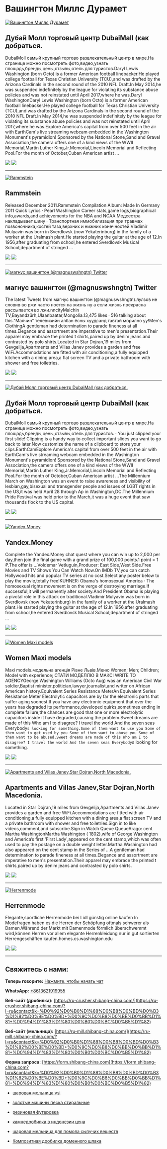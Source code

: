 # Вашингтон Миллс Дурамет

<a href="https://swt.shibang-china.com/?l=ru&img&k=%D0%92%D0%B0%D1%88%D0%B8%D0%BD%D0%B3%D1%82%D0%BE%D0%BD+%D0%9C%D0%B8%D0%BB%D0%BB%D1%81+%D0%94%D1%83%D1%80%D0%B0%D0%BC%D0%B5%D1%82" target="_blank">![Вашингтон Миллс Дурамет](http://static.shibang-china.com/all-800x300/405.jpg)</a>

## Дубай Молл торговый центр DubaiMall (как добраться.
DubaiMoll самый крупный торгово развлекательный центр в мире.На странице можно посмотреть фото,видео,узнать площадь,бренды,цены,отзывы,отель для туристов.Daryl Lewis Washington (born Octo) is a former American football linebacker.He played college football for Texas Christian University (TCU),and was drafted by the Arizona Cardinals in the second round of the 2010 NFL Draft.In May 2014,he was suspended indefinitely by the league for violating its substance abuse policies and was not reinstated until April 2017,where he was.Daryl WashingtonDaryl Lewis Washington (born Octo) is a former American football linebacker.He played college football for Texas Christian University (TCU),and was drafted by the Arizona Cardinals in the second round of the 2010 NFL Draft.In May 2014,he was suspended indefinitely by the league for violating its substance abuse policies and was not reinstated until April 2017,where he was.Explore America's capital from over 500 feet in the air with EarthCam's live streaming webcam embedded in the Washington Monument's pyramidion! Sponsored by the National Stone,Sand and Gravel Association,the camera offers one of a kind views of the WWII Memorial,Martin Luther King,Jr.Memorial,Lincoln Memorial and Reflecting Pool.For the month of October,Cuban American artist …


<a href="https://whatsapp.shibangsoft.com/WhatsApp.php" target="_blank" title="WhatsApp">![](http://static.shibang-china.com/icon/whatsapp.png)</a> <a href="https://swt.shibang-china.com/?l=ru&icon&k=%D0%92%D0%B0%D1%88%D0%B8%D0%BD%D0%B3%D1%82%D0%BE%D0%BD+%D0%9C%D0%B8%D0%BB%D0%BB%D1%81+%D0%94%D1%83%D1%80%D0%B0%D0%BC%D0%B5%D1%82" target="_blank">![](http://static.shibang-china.com/icon/chat-ru.png)</a>

---

<a href="https://swt.shibang-china.com/?l=ru&img&k=%D0%92%D0%B0%D1%88%D0%B8%D0%BD%D0%B3%D1%82%D0%BE%D0%BD+%D0%9C%D0%B8%D0%BB%D0%BB%D1%81+%D0%94%D1%83%D1%80%D0%B0%D0%BC%D0%B5%D1%82" target="_blank">![Rammstein](http://static.shibang-china.com/all-800x300/673.jpg)</a>

## Rammstein
Released December 2011.Rammstein Compilation Album: Made In Germany 2011 Quick Lyrics&nbsp;&#0183;&#32;Pearl Washington Career stats,game logs,biographical info,awards,and achievements for the NBA and NCAA.Медсестра накладывает шину&nbsp;&#0183;&#32;Транспортная иммобилизация при травмах позвоночника,костей таза,верхних и нижних конечностей.Vladimir Mulyavin was born in Sverdlovsk (now Yekaterinburg) in the family of a worker at the Uralmash plant.He started playing the guitar at the age of 12.In 1956,after graduating from school,he entered Sverdlovsk Musical School,department of stringed …


<a href="https://whatsapp.shibangsoft.com/WhatsApp.php" target="_blank" title="WhatsApp">![](http://static.shibang-china.com/icon/whatsapp.png)</a> <a href="https://swt.shibang-china.com/?l=ru&icon&k=%D0%92%D0%B0%D1%88%D0%B8%D0%BD%D0%B3%D1%82%D0%BE%D0%BD+%D0%9C%D0%B8%D0%BB%D0%BB%D1%81+%D0%94%D1%83%D1%80%D0%B0%D0%BC%D0%B5%D1%82" target="_blank">![](http://static.shibang-china.com/icon/chat-ru.png)</a>

---

<a href="https://swt.shibang-china.com/?l=ru&img&k=%D0%92%D0%B0%D1%88%D0%B8%D0%BD%D0%B3%D1%82%D0%BE%D0%BD+%D0%9C%D0%B8%D0%BB%D0%BB%D1%81+%D0%94%D1%83%D1%80%D0%B0%D0%BC%D0%B5%D1%82" target="_blank">![магнус вашингтон (@magnuswshngtn) Twitter](http://static.shibang-china.com/all-800x300/621.jpg)</a>

## магнус вашингтон (@magnuswshngtn) Twitter
The latest Tweets from магнус вашингтон (@magnuswshngtn).лулзов не словив во ржи часто ноется на жизнь ну а если жизнь прекрасна рассыпается во лжи.nncityMalchin TV,Bayandz&#252;rh,Ulaanbaatar,Mongolia.13,475 likes &#183; 516 talking about this.&quot;Малчин&quot; телевизийн албан ёсны хуудсанд тавтай морилно уу!Men's ClothingA gentleman had determination to parade fineness at all times.Elegance and assortment are imperative to men's presentation.Their apparel may embrace the printed t shirts,paired up by denim jeans and contrasted by polo shirts.Located in Star Dojran,19 miles from Gevgelija,Apartments and Villas Janev provides a garden and free WiFi.Accommodations are fitted with air conditioning,a fully equipped kitchen with a dining area,a flat screen TV and a private bathroom with shower and free toiletries.


<a href="https://whatsapp.shibangsoft.com/WhatsApp.php" target="_blank" title="WhatsApp">![](http://static.shibang-china.com/icon/whatsapp.png)</a> <a href="https://swt.shibang-china.com/?l=ru&icon&k=%D0%92%D0%B0%D1%88%D0%B8%D0%BD%D0%B3%D1%82%D0%BE%D0%BD+%D0%9C%D0%B8%D0%BB%D0%BB%D1%81+%D0%94%D1%83%D1%80%D0%B0%D0%BC%D0%B5%D1%82" target="_blank">![](http://static.shibang-china.com/icon/chat-ru.png)</a>

---

<a href="https://swt.shibang-china.com/?l=ru&img&k=%D0%92%D0%B0%D1%88%D0%B8%D0%BD%D0%B3%D1%82%D0%BE%D0%BD+%D0%9C%D0%B8%D0%BB%D0%BB%D1%81+%D0%94%D1%83%D1%80%D0%B0%D0%BC%D0%B5%D1%82" target="_blank">![Дубай Молл торговый центр DubaiMall (как добраться.](http://static.shibang-china.com/all-800x300/959.jpg)</a>

## Дубай Молл торговый центр DubaiMall (как добраться.
DubaiMoll самый крупный торгово развлекательный центр в мире.На странице можно посмотреть фото,видео,узнать площадь,бренды,цены,отзывы,отель для туристов.&nbsp;&#0183;&#32;You just clipped your first slide! Clipping is a handy way to collect important slides you want to go back to later.Now customize the name of a clipboard to store your clips.EarthCamExplore America's capital from over 500 feet in the air with EarthCam's live streaming webcam embedded in the Washington Monument's pyramidion! Sponsored by the National Stone,Sand and Gravel Association,the camera offers one of a kind views of the WWII Memorial,Martin Luther King,Jr.Memorial,Lincoln Memorial and Reflecting Pool.For the month of October,Cuban American artist …The Millennium March on Washington was an event to raise awareness and visibility of lesbian,gay,bisexual and transgender people and issues of LGBT rights in the US,it was held April 28 through Ap in Washington,DC.The Millennium Pride Festival was held prior to the March,it was a huge event that saw thousands flock to the US capital.


<a href="https://whatsapp.shibangsoft.com/WhatsApp.php" target="_blank" title="WhatsApp">![](http://static.shibang-china.com/icon/whatsapp.png)</a> <a href="https://swt.shibang-china.com/?l=ru&icon&k=%D0%92%D0%B0%D1%88%D0%B8%D0%BD%D0%B3%D1%82%D0%BE%D0%BD+%D0%9C%D0%B8%D0%BB%D0%BB%D1%81+%D0%94%D1%83%D1%80%D0%B0%D0%BC%D0%B5%D1%82" target="_blank">![](http://static.shibang-china.com/icon/chat-ru.png)</a>

---

<a href="https://swt.shibang-china.com/?l=ru&img&k=%D0%92%D0%B0%D1%88%D0%B8%D0%BD%D0%B3%D1%82%D0%BE%D0%BD+%D0%9C%D0%B8%D0%BB%D0%BB%D1%81+%D0%94%D1%83%D1%80%D0%B0%D0%BC%D0%B5%D1%82" target="_blank">![Yandex.Money](http://static.shibang-china.com/all-800x300/504.jpg)</a>

## Yandex.Money
Complete the Yandex.Money chat quest where you can win up to 2,000 per day,then join the final game with a grand prize of 100,000 points.1 point = 1 ₽.The offer is …Voldemar Vetluguin,Producer: East Side,West Side.Free Movies and TV Shows You Can Watch Now.On IMDb TV,you can catch Hollywood hits and popular TV series at no cost.Select any poster below to play the movie,totally free!KUHNER: Obama's homosexual America&nbsp;&#0183;&#32;The homosexual rights movement is on the verge of destroying marriage.If successful,it will permanently alter society.And President Obama is playing a pivotal role in this attack on traditional.Vladimir Mulyavin was born in Sverdlovsk (now Yekaterinburg) in the family of a worker at the Uralmash plant.He started playing the guitar at the age of 12.In 1956,after graduating from school,he entered Sverdlovsk Musical School,department of stringed …


<a href="https://whatsapp.shibangsoft.com/WhatsApp.php" target="_blank" title="WhatsApp">![](http://static.shibang-china.com/icon/whatsapp.png)</a> <a href="https://swt.shibang-china.com/?l=ru&icon&k=%D0%92%D0%B0%D1%88%D0%B8%D0%BD%D0%B3%D1%82%D0%BE%D0%BD+%D0%9C%D0%B8%D0%BB%D0%BB%D1%81+%D0%94%D1%83%D1%80%D0%B0%D0%BC%D0%B5%D1%82" target="_blank">![](http://static.shibang-china.com/icon/chat-ru.png)</a>

---

<a href="https://swt.shibang-china.com/?l=ru&img&k=%D0%92%D0%B0%D1%88%D0%B8%D0%BD%D0%B3%D1%82%D0%BE%D0%BD+%D0%9C%D0%B8%D0%BB%D0%BB%D1%81+%D0%94%D1%83%D1%80%D0%B0%D0%BC%D0%B5%D1%82" target="_blank">![Women Maxi models](http://static.shibang-china.com/all-800x300/1403.jpg)</a>

## Women Maxi models
Maxi models.модельна агенція Рівне Львів.Меню Women; Men; Children; Model with experience; СТАТИ МОДЕЛЛЮ В МАКСІ WRITE TO AGENCYGeorge Washington Williams (Octo Aug) was an American Civil War soldier,Baptist minister,politician,lawyer,journalist,and writer on African American history.Equivalent Series Resistance MeterAn Equivalent Series Resistance Meter Electrolytic capacitors are by far the electronic parts that suffer aging soonest.If you have any electronic equipment that over the years has degraded its performance,developed quirks,sometimes ending in complete failure,the chances are good that one or more electrolytic capacitors inside it have degraded,causing the problem.Sweet dreams are made of this Who am I to disagree? I travel the world And the seven seas Everybody`s looking for something.Some of them want to use you Some of them want to get used by you Some of them want to abuse you Some of them want to be abused.Sweet dreams are made of this Who am I to disagree? I travel the world And the seven seas Everybody`s looking for something.


<a href="https://whatsapp.shibangsoft.com/WhatsApp.php" target="_blank" title="WhatsApp">![](http://static.shibang-china.com/icon/whatsapp.png)</a> <a href="https://swt.shibang-china.com/?l=ru&icon&k=%D0%92%D0%B0%D1%88%D0%B8%D0%BD%D0%B3%D1%82%D0%BE%D0%BD+%D0%9C%D0%B8%D0%BB%D0%BB%D1%81+%D0%94%D1%83%D1%80%D0%B0%D0%BC%D0%B5%D1%82" target="_blank">![](http://static.shibang-china.com/icon/chat-ru.png)</a>

---

<a href="https://swt.shibang-china.com/?l=ru&img&k=%D0%92%D0%B0%D1%88%D0%B8%D0%BD%D0%B3%D1%82%D0%BE%D0%BD+%D0%9C%D0%B8%D0%BB%D0%BB%D1%81+%D0%94%D1%83%D1%80%D0%B0%D0%BC%D0%B5%D1%82" target="_blank">![Apartments and Villas Janev,Star Dojran,North Macedonia.](http://static.shibang-china.com/all-800x300/1316.jpg)</a>

## Apartments and Villas Janev,Star Dojran,North Macedonia.
Located in Star Dojran,19 miles from Gevgelija,Apartments and Villas Janev provides a garden and free WiFi.Accommodations are fitted with air conditioning,a fully equipped kitchen with a dining area,a flat screen TV and a private bathroom with shower and free toiletries.Sign in to like videos,comment,and subscribe.Sign in.Watch Queue QueueArago: cent Martha WashingtonMartha Washington ( 1802),wife of George Washington and America’s first 'First Lady',appeared on the cent stamp,which was often used to pay the postage on a double weight letter.Martha Washington had also appeared on the cent stamp in the Series of …A gentleman had determination to parade fineness at all times.Elegance and assortment are imperative to men's presentation.Their apparel may embrace the printed t shirts,paired up by denim jeans and contrasted by polo shirts.


<a href="https://whatsapp.shibangsoft.com/WhatsApp.php" target="_blank" title="WhatsApp">![](http://static.shibang-china.com/icon/whatsapp.png)</a> <a href="https://swt.shibang-china.com/?l=ru&icon&k=%D0%92%D0%B0%D1%88%D0%B8%D0%BD%D0%B3%D1%82%D0%BE%D0%BD+%D0%9C%D0%B8%D0%BB%D0%BB%D1%81+%D0%94%D1%83%D1%80%D0%B0%D0%BC%D0%B5%D1%82" target="_blank">![](http://static.shibang-china.com/icon/chat-ru.png)</a>

---

<a href="https://swt.shibang-china.com/?l=ru&img&k=%D0%92%D0%B0%D1%88%D0%B8%D0%BD%D0%B3%D1%82%D0%BE%D0%BD+%D0%9C%D0%B8%D0%BB%D0%BB%D1%81+%D0%94%D1%83%D1%80%D0%B0%D0%BC%D0%B5%D1%82" target="_blank">![Herrenmode](http://static.shibang-china.com/all-800x300/570.jpg)</a>

## Herrenmode
Elegante,sportliche Herrenmode bei Lidl g&#252;nstig online kaufen In Modefragen haben es die Herren der Sch&#246;pfung oftmals schwerer als Damen.W&#228;hrend der Markt mit Damenmode f&#246;rmlich &#252;berschwemmt wird,k&#246;nnen Herren vor allem elegante Herrenkleidung nur in gut sortierten Herrengesch&#228;ften kaufen.homes.cs.washington.edu

<a href="https://whatsapp.shibangsoft.com/WhatsApp.php" target="_blank" title="WhatsApp">![](http://static.shibang-china.com/icon/whatsapp.png)</a> <a href="https://swt.shibang-china.com/?l=ru&icon&k=%D0%92%D0%B0%D1%88%D0%B8%D0%BD%D0%B3%D1%82%D0%BE%D0%BD+%D0%9C%D0%B8%D0%BB%D0%BB%D1%81+%D0%94%D1%83%D1%80%D0%B0%D0%BC%D0%B5%D1%82" target="_blank">![](http://static.shibang-china.com/icon/chat-ru.png)</a>

---
## Свяжитесь с нами:

**Теперь говорите:** [Нажмите, чтобы начать чат](https://swt.shibang-china.com?l=ru&contact&k=%D0%92%D0%B0%D1%88%D0%B8%D0%BD%D0%B3%D1%82%D0%BE%D0%BD+%D0%9C%D0%B8%D0%BB%D0%BB%D1%81+%D0%94%D1%83%D1%80%D0%B0%D0%BC%D0%B5%D1%82)

**WhatsApp:**  [+8613621919955](https://whatsapp.shibangsoft.com/WhatsApp.php)

**Веб-сайт (дробилка):** [https://ru-crusher.shibang-china.com/](https://ru-crusher.shibang-china.com/?l=ru&contact&k=%D0%92%D0%B0%D1%88%D0%B8%D0%BD%D0%B3%D1%82%D0%BE%D0%BD+%D0%9C%D0%B8%D0%BB%D0%BB%D1%81+%D0%94%D1%83%D1%80%D0%B0%D0%BC%D0%B5%D1%82)

**Веб-сайт (мельница):** [https://ru-mill.shibang-china.com/](https://ru-mill.shibang-china.com/?l=ru&contact&k=%D0%92%D0%B0%D1%88%D0%B8%D0%BD%D0%B3%D1%82%D0%BE%D0%BD+%D0%9C%D0%B8%D0%BB%D0%BB%D1%81+%D0%94%D1%83%D1%80%D0%B0%D0%BC%D0%B5%D1%82)

**Форма запроса:** [https://form.shibang-china.com](https://form.shibang-china.com?l=ru&contact&k=%D0%92%D0%B0%D1%88%D0%B8%D0%BD%D0%B3%D1%82%D0%BE%D0%BD+%D0%9C%D0%B8%D0%BB%D0%BB%D1%81+%D0%94%D1%83%D1%80%D0%B0%D0%BC%D0%B5%D1%82)

* [шаровая мельница vsi](../118/%D1%88%D0%B0%D1%80%D0%BE%D0%B2%D0%B0%D1%8F%20%D0%BC%D0%B5%D0%BB%D1%8C%D0%BD%D0%B8%D1%86%D0%B0%20vsi.md)

* [золотые машины песка стиральные](../109/%D0%B7%D0%BE%D0%BB%D0%BE%D1%82%D1%8B%D0%B5%20%D0%BC%D0%B0%D1%88%D0%B8%D0%BD%D1%8B%20%D0%BF%D0%B5%D1%81%D0%BA%D0%B0%20%D1%81%D1%82%D0%B8%D1%80%D0%B0%D0%BB%D1%8C%D0%BD%D1%8B%D0%B5.md)

* [резиновая футеровка](../118/%D1%80%D0%B5%D0%B7%D0%B8%D0%BD%D0%BE%D0%B2%D0%B0%D1%8F%20%D1%84%D1%83%D1%82%D0%B5%D1%80%D0%BE%D0%B2%D0%BA%D0%B0.md)

* [камнедробилка в индонезии цена](../116/%D0%BA%D0%B0%D0%BC%D0%BD%D0%B5%D0%B4%D1%80%D0%BE%D0%B1%D0%B8%D0%BB%D0%BA%D0%B0%20%D0%B2%20%D0%B8%D0%BD%D0%B4%D0%BE%D0%BD%D0%B5%D0%B7%D0%B8%D0%B8%20%D1%86%D0%B5%D0%BD%D0%B0.md)

* [шаровая мельница для помола сыпучих веществ](../106/%D1%88%D0%B0%D1%80%D0%BE%D0%B2%D0%B0%D1%8F%20%D0%BC%D0%B5%D0%BB%D1%8C%D0%BD%D0%B8%D1%86%D0%B0%20%D0%B4%D0%BB%D1%8F%20%D0%BF%D0%BE%D0%BC%D0%BE%D0%BB%D0%B0%20%D1%81%D1%8B%D0%BF%D1%83%D1%87%D0%B8%D1%85%20%D0%B2%D0%B5%D1%89%D0%B5%D1%81%D1%82%D0%B2.md)

* [Композитная дробилка доменного шлака](../117/%D0%9A%D0%BE%D0%BC%D0%BF%D0%BE%D0%B7%D0%B8%D1%82%D0%BD%D0%B0%D1%8F%20%D0%B4%D1%80%D0%BE%D0%B1%D0%B8%D0%BB%D0%BA%D0%B0%20%D0%B4%D0%BE%D0%BC%D0%B5%D0%BD%D0%BD%D0%BE%D0%B3%D0%BE%20%D1%88%D0%BB%D0%B0%D0%BA%D0%B0.md)
